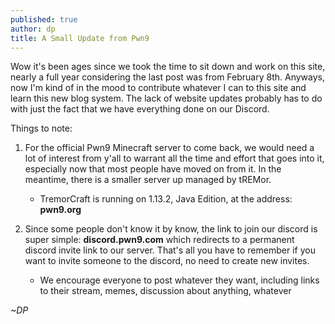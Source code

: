 ```yaml
---
published: true
author: dp
title: A Small Update from Pwn9
---
```

Wow it's been ages since we took the time to sit down and work on this site, nearly a full year considering the last post was from February 8th. Anyways, now I'm kind of in the mood to contribute whatever I can to this site and learn this new blog system. The lack of website updates probably has to do with just the fact that we have everything done on our Discord. 

Things to note:

1. For the official Pwn9 Minecraft server to come back, we would need a lot of interest from y'all to warrant all the time and effort that goes into it, especially now that most people have moved on from it. In the meantime, there is a smaller server up managed by tREMor.
	- TremorCraft is running on 1.13.2, Java Edition, at the address: **pwn9.org**

2. Since some people don't know it by know, the link to join our discord is super simple:
**discord.pwn9.com** which redirects to a permanent discord invite link to our server. That's all you have to remember if you want to invite someone to the discord, no need to create new invites.
	- We encourage everyone to post whatever they want, including links to their stream, memes, discussion about anything, whatever

_~DP_
